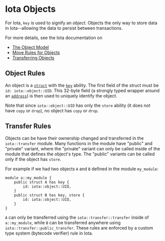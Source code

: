 # Iota Objects

For Iota, `key` is used to signify an _object_. Objects the only way to store data in Iota--allowing
the data to persist between transactions.

For more details, see the Iota documentation on

- [The Object Model](https://docs.iota.io/concepts/object-model)
- [Move Rules for Objects](https://docs.iota.io/concepts/iota-move-concepts#global-unique)
- [Transferring Objects](https://docs.iota.io/concepts/transfers)

## Object Rules

An object is a [`struct`](../structs.md) with the [`key`](../abilities.md#key) ability. The first
field of the struct must be `id: iota::object::UID`. This 32-byte field (a strongly typed wrapper
around an [`address`](../primitive-types/address.md)) is then used to uniquely identify the object.

Note that since `iota::object::UID` has only the `store` ability (it does not have `copy` or `drop`),
no object has `copy` or `drop`.

## Transfer Rules

Objects can be have their ownership changed and transferred in the `iota::transfer` module. Many
functions in the module have "public" and "private" variant, where the "private" variant can only be
called inside of the module that defines the object's type. The "public" variants can be called only
if the object has `store`.

For example if we had two objects `A` and `B` defined in the module `my_module`:

```
module a::my_module {
    public struct A has key {
        id: iota::object::UID,
    }
    public struct B has key, store {
        id: iota::object::UID,
    }
}
```

`A` can only be transferred using the `iota::transfer::transfer` inside of `a::my_module`, while `B`
can be transferred anywhere using `iota::transfer::public_transfer`. These rules are enforced by a
custom type system (bytecode verifier) rule in Iota.
